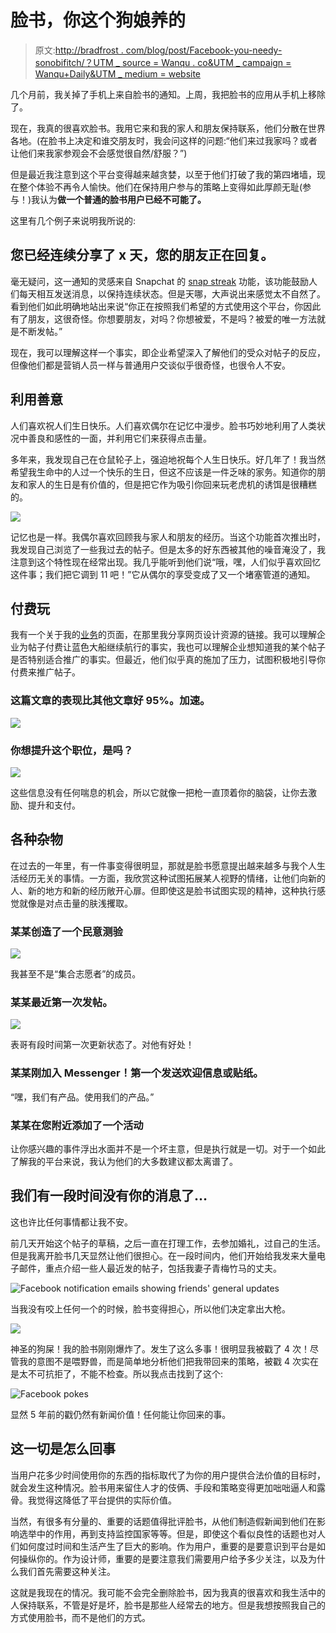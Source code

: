 # 脸书，你这个狗娘养的

> 原文:[http://bradfrost . com/blog/post/Facebook-you-needy-sonobifitch/？UTM _ source = Wanqu . co&UTM _ campaign = Wanqu+Daily&UTM _ medium = website](http://bradfrost.com/blog/post/facebook-you-needy-sonofabitch/?utm_source=wanqu.co&utm_campaign=Wanqu+Daily&utm_medium=website)

几个月前，我关掉了手机上来自脸书的通知。上周，我把脸书的应用从手机上移除了。

现在，我真的很喜欢脸书。我用它来和我的家人和朋友保持联系，他们分散在世界各地。(在脸书上决定和谁交朋友时，我会问这样的问题:“他们来过我家吗？或者让他们来我家参观会不会感觉很自然/舒服？”)

但是最近我注意到这个平台变得越来越贪婪，以至于他们打破了我的第四堵墙，现在整个体验不再令人愉快。他们在保持用户参与的策略上变得如此厚颜无耻(参与！)我认为**做一个普通的脸书用户已经不可能了。**

这里有几个例子来说明我所说的:

## 您已经连续分享了 x 天，您的朋友正在回复。

毫无疑问，这一通知的灵感来自 Snapchat 的 [snap streak](https://support.snapchat.com/en-US/a/Snaps-snapstreak) 功能，该功能鼓励人们每天相互发送消息，以保持连续状态。但是天哪，大声说出来感觉太不自然了。看到他们如此明确地站出来说“你正在按照我们希望的方式使用这个平台，你因此有了朋友，这很奇怪。你想要朋友，对吗？你想被爱，不是吗？被爱的唯一方法就是不断发帖。”

现在，我可以理解这样一个事实，即企业希望深入了解他们的受众对帖子的反应，但像他们都是营销人员一样与普通用户交谈似乎很奇怪，也很令人不安。

## 利用善意

人们喜欢祝人们生日快乐。人们喜欢偶尔在记忆中漫步。脸书巧妙地利用了人类状况中善良和感性的一面，并利用它们来获得点击量。

多年来，我发现自己在仓鼠轮子上，强迫地祝每个人生日快乐。好几年了！我当然希望我生命中的人过一个快乐的生日，但这不应该是一件乏味的家务。知道你的朋友和家人的生日是有价值的，但是把它作为吸引你回来玩老虎机的诱饵是很糟糕的。

![](../Images/3321e8523af6f9007dbc7402b3038bd1.png)

记忆也是一样。我偶尔喜欢回顾我与家人和朋友的经历。当这个功能首次推出时，我发现自己浏览了一些我过去的帖子。但是太多的好东西被其他的噪音淹没了，我注意到这个特性现在经常出现。我几乎能听到他们说“哦，嘿，人们似乎喜欢回忆这件事；我们把它调到 11 吧！”它从偶尔的享受变成了又一个堵塞管道的通知。

## 付费玩

我有一个关于我的[业务](https://www.facebook.com/brad.frost.web.design/)的页面，在那里我分享网页设计资源的链接。我可以理解企业为帖子付费让蓝色大船继续航行的事实，我也可以理解企业想知道我的某个帖子是否特别适合推广的事实。但最近，他们似乎真的施加了压力，试图积极地引导你付费来推广帖子。

### 这篇文章的表现比其他文章好 95%。加速。

![](../Images/a1877f81f72ab4cd04f81701a4952df7.png)

### 你想提升这个职位，是吗？

![](../Images/e5c59eedaf1952a96b3ffe84a3167d09.png)

这些信息没有任何喘息的机会，所以它就像一把枪一直顶着你的脑袋，让你去激励、提升和支付。

## 各种杂物

在过去的一年里，有一件事变得很明显，那就是脸书愿意提出越来越多与我个人生活经历无关的事情。一方面，我欣赏这种试图拓展某人视野的情绪，让他们向新的人、新的地方和新的经历敞开心扉。但即使这是脸书试图实现的精神，这种执行感觉就像是对点击量的肤浅攫取。

### 某某创造了一个民意测验

![](../Images/bb22e5127739737db0215a2e3d626258.png)

我甚至不是“集合志愿者”的成员。

### 某某最近第一次发帖。

![](../Images/e7208d5d715c0ef08aedf3433cd46a64.png)

表哥有段时间第一次更新状态了。对他有好处！

### 某某刚加入 Messenger！第一个发送欢迎信息或贴纸。

“嘿，我们有产品。使用我们的产品。”

### 某某在您附近添加了一个活动

让你感兴趣的事件浮出水面并不是一个坏主意，但是执行就是一切。对于一个如此了解我的平台来说，我认为他们的大多数建议都太离谱了。

## 我们有一段时间没有你的消息了…

这也许比任何事情都让我不安。

前几天开始这个帖子的草稿，之后一直在打理工作，去参加婚礼，过自己的生活。但是我离开脸书几天显然让他们很担心。在一段时间内，他们开始给我发来大量电子邮件，重点介绍一些人最近发的帖子，包括我妻子青梅竹马的丈夫。

![Facebook notification emails showing friends' general updates](../Images/cefe0489646bb17ec597662c9260c335.png)

当我没有咬上任何一个的时候，脸书变得担心，所以他们决定拿出大枪。

![](../Images/e91713785a8f26b179b6dea7eccb8fb5.png)

神圣的狗屎！我的脸书刚刚爆炸了。发生了这么多事！很明显我被戳了 4 次！尽管我的意图不是喂野兽，而是简单地分析他们把我带回来的策略，被戳 4 次实在是太不可抗拒了，不能不检查。所以我点击找到了这个:

![Facebook pokes](../Images/142f949d3af3dac3cea8e9fadd27481e.png)

显然 5 年前的戳仍然有新闻价值！任何能让你回来的事。

## 这一切是怎么回事

当用户花多少时间使用你的东西的指标取代了为你的用户提供合法价值的目标时，就会发生这种情况。脸书用来留住人才的伎俩、手段和策略变得更加咄咄逼人和露骨。我觉得这降低了平台提供的实际价值。

当然，有很多有分量的、重要的话题值得批评脸书，从他们制造假新闻到他们在影响选举中的作用，再到支持监控国家等等。但是，即使这个看似良性的话题也对人们如何度过时间和生活产生了巨大的影响。作为用户，重要的是要意识到平台是如何操纵你的。作为设计师，重要的是要注意我们需要用户给予多少关注，以及为什么我们首先需要这种关注。

这就是我现在的情况。我可能不会完全删除脸书，因为我真的很喜欢和我生活中的人保持联系，不管是好是坏，脸书是那些人经常去的地方。但是我想按照我自己的方式使用脸书，而不是他们的方式。